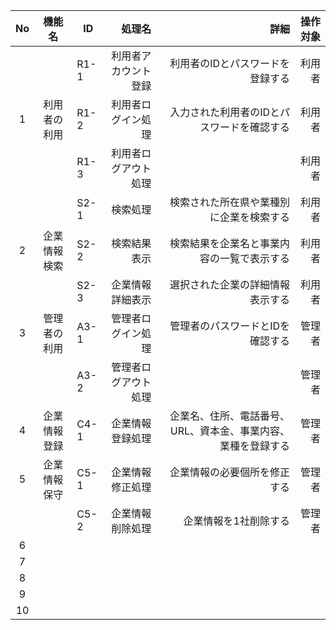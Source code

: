 |No| 機能名 | ID |処理名|詳細|操作対象
|:----:|:------:|-|----:|----:|-----:|
||             |R1-1|利用者アカウント登録|利用者のIDとパスワードを登録する|利用者|
|1 |利用者の利用 |R1-2|利用者ログイン処理|入力された利用者のIDとパスワードを確認する|利用者|
| |             |R1-3|利用者ログアウト処理||利用者| 
||  |S2-1|検索処理|検索された所在県や業種別に企業を検索する|利用者|
|2|企業情報検索|S2-2|検索結果表示|検索結果を企業名と事業内容の一覧で表示する|利用者|
||  |S2-3|企業情報詳細表示|選択された企業の詳細情報表示する|利用者|
|3|管理者の利用|A3-1|管理者ログイン処理|管理者のパスワードとIDを確認する|管理者|
|  ||A3-2|管理者ログアウト処理||管理者|
|4|企業情報登録|C4-1|企業情報登録処理|企業名、住所、電話番号、URL、資本金、事業内容、業種を登録する|管理者|
|5|企業情報保守|C5-1|企業情報修正処理|企業情報の必要個所を修正する|管理者|
||  |C5-2|企業情報削除処理|企業情報を1社削除する|管理者|
|6|  |  |
|7|  |  |
|8|  |  |
|9|  |  |
|10|  |  |
